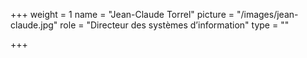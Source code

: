+++
weight = 1
name = "Jean-Claude Torrel"
picture = "/images/jean-claude.jpg"
role = "Directeur des systèmes d’information"
type = ""

+++
